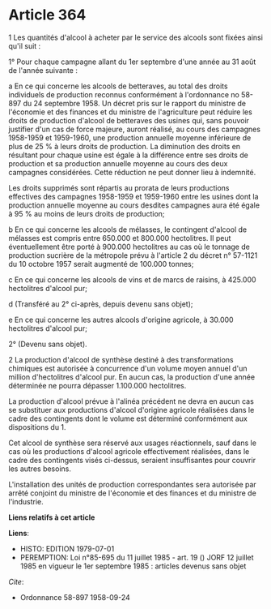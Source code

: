 # Article 364

1 Les quantités d'alcool à acheter par le service des alcools sont fixées ainsi qu'il suit :

1° Pour chaque campagne allant du 1er septembre d'une année au 31 août de l'année suivante :

a En ce qui concerne les alcools de betteraves, au total des droits individuels de production reconnus conformément à
l'ordonnance no 58-897 du 24 septembre 1958. Un décret pris sur le rapport du ministre de l'économie et des finances et du
ministre de l'agriculture peut réduire les droits de production d'alcool de betteraves des usines qui, sans pouvoir justifier
d'un cas de force majeure, auront réalisé, au cours des campagnes 1958-1959 et 1959-1960, une production annuelle moyenne
inférieure de plus de 25 % à leurs droits de production. La diminution des droits en résultant pour chaque usine est égale à
la différence entre ses droits de production et sa production annuelle moyenne au cours des deux campagnes considérées. Cette
réduction ne peut donner lieu à indemnité.

Les droits supprimés sont répartis au prorata de leurs productions effectives des campagnes 1958-1959 et 1959-1960 entre les
usines dont la production annuelle moyenne au cours desdites campagnes aura été égale à 95 % au moins de leurs droits de
production;

b En ce qui concerne les alcools de mélasses, le contingent d'alcool de mélasses est compris entre 650.000 et 800.000
hectolitres. Il peut éventuellement être porté à 900.000 hectolitres au cas où le tonnage de production sucrière de la
métropole prévu à l'article 2 du décret n° 57-1121 du 10 octobre 1957 serait augmenté de 100.000 tonnes;

c En ce qui concerne les alcools de vins et de marcs de raisins, à 425.000 hectolitres d'alcool pur;

d (Transféré au 2° ci-après, depuis devenu sans objet);

e En ce qui concerne les autres alcools d'origine agricole, à 30.000 hectolitres d'alcool pur;

2° (Devenu sans objet).

2 La production d'alcool de synthèse destiné à des transformations chimiques est autorisée à concurrence d'un volume moyen
annuel d'un million d'hectolitres d'alcool pur. En aucun cas, la production d'une année déterminée ne pourra dépasser
1.100.000 hectolitres.

La production d'alcool prévue à l'alinéa précédent ne devra en aucun cas se substituer aux productions d'alcool d'origine
agricole réalisées dans le cadre des contingents dont le volume est déterminé conformément aux dispositions du 1.

Cet alcool de synthèse sera réservé aux usages réactionnels, sauf dans le cas où les productions d'alcool agricole
effectivement réalisées, dans le cadre des contingents visés ci-dessus, seraient insuffisantes pour couvrir les autres
besoins.

L'installation des unités de production correspondantes sera autorisée par arrêté conjoint du ministre de l'économie et des
finances et du ministre de l'industrie.

**Liens relatifs à cet article**

**Liens**:

  - HISTO: EDITION 1979-07-01
  - PEREMPTION: Loi n°85-695 du 11 juillet 1985 - art. 19 () JORF 12 juillet 1985 en vigueur le 1er septembre 1985 : articles devenus sans objet

_Cite_:

  - Ordonnance 58-897 1958-09-24
